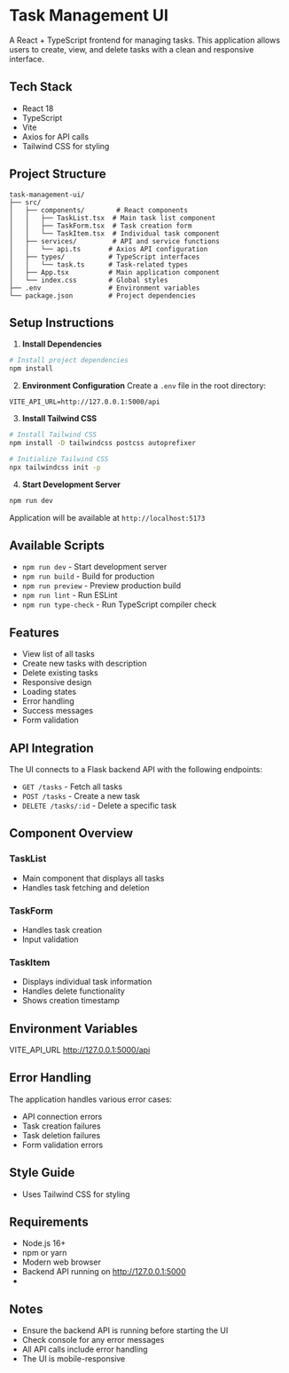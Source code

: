 # Task Management UI

A React + TypeScript frontend for managing tasks. This application allows users to create, view, and delete tasks with a clean and responsive interface.

## Tech Stack

- React 18
- TypeScript
- Vite
- Axios for API calls
- Tailwind CSS for styling

## Project Structure

```
task-management-ui/
├── src/
│   ├── components/        # React components
│   │   ├── TaskList.tsx  # Main task list component
│   │   ├── TaskForm.tsx  # Task creation form
│   │   └── TaskItem.tsx  # Individual task component
│   ├── services/         # API and service functions
│   │   └── api.ts       # Axios API configuration
│   ├── types/           # TypeScript interfaces
│   │   └── task.ts      # Task-related types
│   ├── App.tsx          # Main application component
│   └── index.css        # Global styles
├── .env                 # Environment variables
└── package.json         # Project dependencies
```

## Setup Instructions

1. **Install Dependencies**
```bash
# Install project dependencies
npm install
```

2. **Environment Configuration**
Create a `.env` file in the root directory:
```env
VITE_API_URL=http://127.0.0.1:5000/api
```

3. **Install Tailwind CSS**
```bash
# Install Tailwind CSS
npm install -D tailwindcss postcss autoprefixer

# Initialize Tailwind CSS
npx tailwindcss init -p
```

4. **Start Development Server**
```bash
npm run dev
```
Application will be available at `http://localhost:5173`

## Available Scripts

- `npm run dev` - Start development server
- `npm run build` - Build for production
- `npm run preview` - Preview production build
- `npm run lint` - Run ESLint
- `npm run type-check` - Run TypeScript compiler check

## Features

- View list of all tasks
- Create new tasks with description
- Delete existing tasks
- Responsive design
- Loading states
- Error handling
- Success messages
- Form validation

## API Integration

The UI connects to a Flask backend API with the following endpoints:

- `GET /tasks` - Fetch all tasks
- `POST /tasks` - Create a new task
- `DELETE /tasks/:id` - Delete a specific task

## Component Overview

### TaskList
- Main component that displays all tasks
- Handles task fetching and deletion

### TaskForm
- Handles task creation
- Input validation

### TaskItem
- Displays individual task information
- Handles delete functionality
- Shows creation timestamp

## Environment Variables

 VITE_API_URL 
 http://127.0.0.1:5000/api 


## Error Handling

The application handles various error cases:
- API connection errors
- Task creation failures
- Task deletion failures
- Form validation errors

## Style Guide

- Uses Tailwind CSS for styling

## Requirements

- Node.js 16+
- npm or yarn
- Modern web browser
- Backend API running on http://127.0.0.1:5000
- 
## Notes

- Ensure the backend API is running before starting the UI
- Check console for any error messages
- All API calls include error handling
- The UI is mobile-responsive
